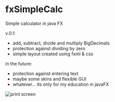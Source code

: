 # fxSimpleCalc
Simple calculator in java FX

v.0.1:
  * add, subtract, divide and multiply BigDecimals
  * protection against dividing by zero
  * simple layout created using fxml & css
  
  
in the future:
  * protection against entering text
  * maybe some skins and flexible GUI
  * whatever... its only for my education in javaFX
  
![print screen](irkp.github.com/fxSimpleCalc/img/calc.png)
